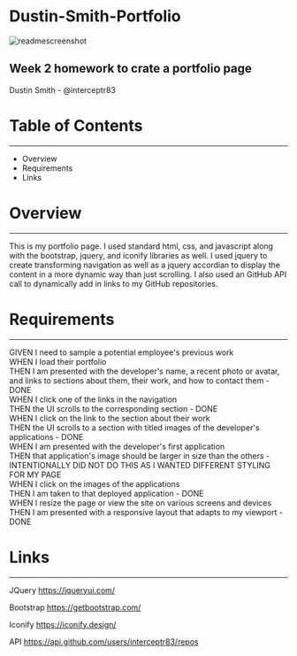 # Dustin-Smith-Portfolio

![readmescreenshot](https://user-images.githubusercontent.com/90010873/146138978-b931a102-c09a-4d67-8a40-f75c9657a941.jpg)

Week 2 homework to crate a portfolio page
-------------------------------------
Dustin Smith - @interceptr83

# Table of Contents
-------------------
* Overview
* Requirements
* Links


# Overview
---------------
 This is my portfolio page. I used standard html, css, and javascript along with the bootstrap, jquery, and iconify libraries as well. I used jquery to create transforming navigation as well as a jquery accordian to display the content in a more dynamic way than just scrolling. I also used an GitHub API call to dynamically add in links to my GitHub repositories.

# Requirements
---------------
GIVEN I need to sample a potential employee's previous work<br>
WHEN I load their portfolio<br>
THEN I am presented with the developer's name, a recent photo or avatar, and links to sections about them, their work, and how to contact them - DONE<br>
WHEN I click one of the links in the navigation<br>
THEN the UI scrolls to the corresponding section - DONE<br>
WHEN I click on the link to the section about their work<br>
THEN the UI scrolls to a section with titled images of the developer's applications - DONE<br>
WHEN I am presented with the developer's first application<br>
THEN that application's image should be larger in size than the others - INTENTIONALLY DID NOT DO THIS AS I WANTED DIFFERENT STYLING FOR MY PAGE<br>
WHEN I click on the images of the applications<br>
THEN I am taken to that deployed application - DONE<br>
WHEN I resize the page or view the site on various screens and devices<br>
THEN I am presented with a responsive layout that adapts to my viewport - DONE<br>

# Links
--------
JQuery
https://jqueryui.com/

Bootstrap
https://getbootstrap.com/

Iconify
https://iconify.design/

API
https://api.github.com/users/interceptr83/repos
